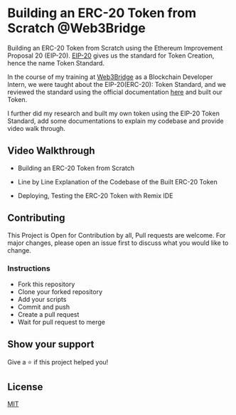 # Building an ERC-20 Token from Scratch @Web3Bridge

Building an ERC-20 Token from Scratch using the Ethereum Improvement Proposal 20 (EIP-20). [EIP-20](https://eips.ethereum.org/EIPS/eip-20) gives us the standard for Token Creation, hence the name Token Standard.

In the course of my training at [Web3Bridge](https://www.web3bridge.com/) as a Blockchain Developer Intern, we were taught about the EIP-20(ERC-20): Token Standard, and we reviewed the standard using the official documentation [here](https://eips.ethereum.org/EIPS/eip-20) and built our Token.

I further did my research and built my own token using the EIP-20 Token Standard, add some documentations to explain my codebase and provide video walk through.

## Video Walkthrough

- Building an ERC-20 Token from Scratch

- Line by Line Explanation of the Codebase of the Built ERC-20 Token

- Deploying, Testing the ERC-20 Token with Remix IDE

## Contributing

This Project is Open for Contribution by all,
Pull requests are welcome.
For major changes, please open an issue first
to discuss what you would like to change.

### Instructions

- Fork this repository
- Clone your forked repository
- Add your scripts
- Commit and push
- Create a pull request
- Wait for pull request to merge

## Show your support

Give a ⭐️ if this project helped you!

## License

[MIT](https://choosealicense.com/licenses/mit/)
